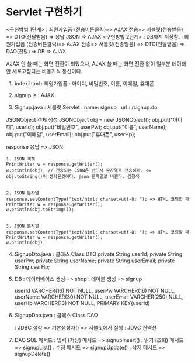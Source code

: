 # Servlet 구현하기

<구현방법 1단계> 
: 회원가입폼 (전송버튼클릭)=> AJAX 전송=> 서블릿(전송받음) => DTO(전달받음) => 응답 JSON => AJAX
<구현방법 2단계> : DB까지 저장함.
: 회원가입폼 (전송버튼클릭)=> AJAX 전송=> 서블릿(전송받음) => DTO(전달받음) => DAO(전달) => DB => AJAX

AJAX 안 쓸 때는 화면 전환이 되었으나,
AJAX 쓸 때는 화면 전환 없이 일부분 데이터만 새로고침되는 비동기식 통신이다.


1. index.html
   : 회원가입폼
   : 아이디, 비밀번호, 이름, 이메일, 휴대폰

   
2. signup.js
   : AJAX
   
3. Signup.java
   : 서블릿 Servlet
   : name: signup
   : url : /signup.do

JSONObject 객체 생성 
JSONObject obj = new JSONObject();
obj.put("아이디", userId);
obj.put("비밀번호", userPw);
obj.put("이름", userName);
obj.put("이메일", userEmail);
obj.put("휴대폰", userHp);
		
response 응답 => JSON

	1. JSON 객체
	PrintWriter w = response.getWriter();
	w.println(obj); // 전송되는 JSON은 반드시 문자열로 전송해라. <= obj.toString()이 생략된것이다. json 문자열로 바뀐다. 검정색
	
	
	2. JSON 문자열
	response.setContentType("text/html; charset=utf-8; "); => HTML 코딩할 때 
	PrintWriter w = response.getWriter();
	w.println(obj.toString());
	
	
	3. JSON 문자열
	response.setContentType("text/html; charset=utf-8; "); => HTML 코딩할 때 
	PrintWriter w = response.getWriter();
	w.println(obj);


4. SignupDto.java
   : 클래스 Class DTO
	private String userId;
	private String userPw;
	private String userName;
	private String userEmail;
	private String userHp;
	
   
5. DB
   : 데이터베이스 생성 => shop
   : 테이블 생성 => signup
   
   	userId VARCHER(16) NOT NULL,
	userPw VARCHER(16) NOT NULL,
	userName VARCHER(30) NOT NULL,
	userEmail VARCHER(250) NULL,
	userHp VARCHER(13) NOT NULL,
	PRIMARY KEY(userId)

6. SignupDao.java
   : 클래스 Class DAO

   : JDBC 설정 => 기본생성자() => 서블릿에서 실행
   : JDVC 컨넥션

   
7. DAO SQL 메서드
   : 입력 (저장) 메서드 => signupInsert()
   : 읽기 (조회) 메서드 => signupList()
   : 수정 메서드 => signupUpdate()
   : 삭제 메서드 => signupDelete()